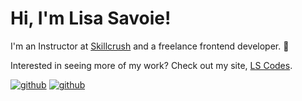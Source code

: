 # Hi, I'm Lisa Savoie! 

I'm an Instructor at [Skillcrush](https://skillcrush.com "This is where I work") and a freelance frontend developer. 🙂 

Interested in seeing more of my work? Check out my site, [LS Codes][1].

<a href="https://github.com/twosavoie" target=
"_blank">![github](https://img.shields.io/badge/GitHub-000000?style=for-the-badge&logo=GitHub&logoColor=white)</a>
<a href="https://www.linkedin.com/in/lisasavoie/" target=
"_blank">![github](https://img.shields.io/badge/LinkedIn-0A6632?style=for-the-badge&logo=LinkedIn&logoColor=white)</a>



[1]: https://lscodes.com
[2]: https://github.com/twosavoie
[3]: https://www.linkedin.com/in/lisasavoie/

